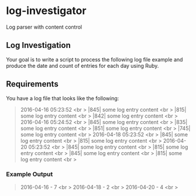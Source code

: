 # log-investigator
Log parser with content control

## Log Investigation

Your goal is to write a script to process the following log file example and
produce the date and count of entries for each day using Ruby.

## Requirements

You have a log file that looks like the following:

> 2016-04-16 05:23:52 <br \>
> |845| some log entry content <br \>
> |815| some log entry content <br \>
> |842| some log entry content <br \>
> 2016-04-16 05:24:52 <br \>
> |845| some log entry content <br \>
> |835| some log entry content <br \>
> |851| some log entry content <br \>
> |745| some log entry content <br \>
> 2016-04-18 05:23:52 <br \>
> |845| some log entry content <br \>
> |815| some log entry content <br \>
> 2016-04-20 05:23:52 <br \>
> |845| some log entry content <br \>
> |815| some log entry content <br \>
> |845| some log entry content <br \>
> |815| some log entry content <br \>

### Example Output

> 2016-04-16 - 7 <br \>
> 2016-04-18 - 2 <br \>
> 2016-04-20 - 4 <br \>
